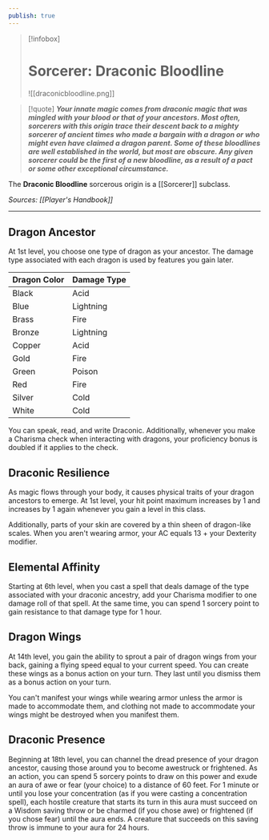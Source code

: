 ```yaml
---
publish: true
---
```

> [!infobox]
> # Sorcerer: Draconic Bloodline
> ![[draconicbloodline.png]]

> [!quote]
> **_Your innate magic comes from draconic magic that was mingled with your blood or that of your ancestors. Most often, sorcerers with this origin trace their descent back to a mighty sorcerer of ancient times who made a bargain with a dragon or who might even have claimed a dragon parent. Some of these bloodlines are well established in the world, but most are obscure. Any given sorcerer could be the first of a new bloodline, as a result of a pact or some other exceptional circumstance._**

The **Draconic Bloodline** sorcerous origin is a [[Sorcerer]] subclass.

*Sources: [[Player's Handbook]]*
***
## Dragon Ancestor
At 1st level, you choose one type of dragon as your ancestor. The damage type associated with each dragon is used by features you gain later.

| Dragon Color | Damage Type |
| ------------ | ----------- |
| Black        | Acid        |
| Blue         | Lightning   |
| Brass        | Fire        |
| Bronze       | Lightning   |
| Copper       | Acid        |
| Gold         | Fire        |
| Green        | Poison      |
| Red          | Fire        |
| Silver       | Cold        |
| White        | Cold        |

You can speak, read, and write Draconic. Additionally, whenever you make a Charisma check when interacting with dragons, your proficiency bonus is doubled if it applies to the check.
## Draconic Resilience
As magic flows through your body, it causes physical traits of your dragon ancestors to emerge. At 1st level, your hit point maximum increases by 1 and increases by 1 again whenever you gain a level in this class.

Additionally, parts of your skin are covered by a thin sheen of dragon-like scales. When you aren't wearing armor, your AC equals 13 + your Dexterity modifier.
## Elemental Affinity
Starting at 6th level, when you cast a spell that deals damage of the type associated with your draconic ancestry, add your Charisma modifier to one damage roll of that spell. At the same time, you can spend 1 sorcery point to gain resistance to that damage type for 1 hour.
## Dragon Wings
At 14th level, you gain the ability to sprout a pair of dragon wings from your back, gaining a flying speed equal to your current speed. You can create these wings as a bonus action on your turn. They last until you dismiss them as a bonus action on your turn.

You can't manifest your wings while wearing armor unless the armor is made to accommodate them, and clothing not made to accommodate your wings might be destroyed when you manifest them.
## Draconic Presence
Beginning at 18th level, you can channel the dread presence of your dragon ancestor, causing those around you to become awestruck or frightened. As an action, you can spend 5 sorcery points to draw on this power and exude an aura of awe or fear (your choice) to a distance of 60 feet. For 1 minute or until you lose your concentration (as if you were casting a concentration spell), each hostile creature that starts its turn in this aura must succeed on a Wisdom saving throw or be charmed (if you chose awe) or frightened (if you chose fear) until the aura ends. A creature that succeeds on this saving throw is immune to your aura for 24 hours.